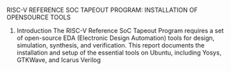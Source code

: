 RISC-V REFERENCE SOC TAPEOUT PROGRAM: INSTALLATION OF OPENSOURCE TOOLS


1. Introduction
The RISC-V Reference SoC Tapeout Program requires a set of open-source EDA (Electronic Design Automation) tools for design, simulation, synthesis, and verification. This report documents the installation and setup of the essential tools on Ubuntu, including Yosys, GTKWave, and Icarus Verilog

